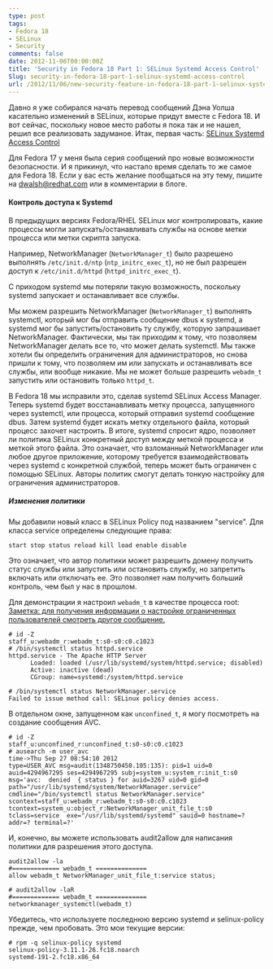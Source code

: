 ```yaml
---
type: post
tags:
- Fedora 18
- SELinux
- Security
comments: false
date: 2012-11-06T00:00:00Z
title: 'Security in Fedora 18 Part 1: SELinux Systemd Access Control'
Slug: security-in-fedora-18-part-1-selinux-systemd-access-control
url: /2012/11/06/new-security-feature-in-fedora-18-part-1-selinux-systemd-access-control/
---
```


Давно я уже собирался начать перевод сообщений Дэна Уолша касательно изменений в SELinux, которые придут вместе с Fedora 18. И вот сейчас, поскольку новое место работы я пока так и не нашел, решил все реализовать задуманое. Итак, первая часть: [SELinux Systemd Access Control][2]

Для Fedora 17 у меня была серия сообщений про новые возможности безопасности. И я прикинул, что настало время сделать то же самое для Fedora 18.
Если у вас есть желание пообщаться на эту тему, пишите на dwalsh@redhat.com или в комментарии в блоге.

#### Контроль доступа к Systemd
В предыдущих версиях Fedora/RHEL SELinux мог контролировать, какие процессы могли запускать/останавливать службы на основе метки процесса или метки скрипта запуска.

Например, NetworkManager (`NetworkManager_t`) было разрешено выполнять `/etc/init.d/ntp` (`ntp_initrc_exec_t`), но не был разрешен доступ к `/etc/init.d/httpd` (`httpd_initrc_exec_t`).

С приходом systemd мы потеряли такую возможность, поскольку systemd запускает и останавливает все службы.

Мы можем разрешить NetworkManager (`NetworkManager_t`) выполнять systemctl, который мог бы отправить сообщение dbus к systemd, а systemd мог бы запустить/остановить ту службу, которую запрашивает NetworkManager. Фактически, мы так приходим к тому, что позволяем NetworkManager делать все то, что может делать systemctl. Мы также хотели бы определить ограничения для администраторов, но снова пришли к тому, что позволяем им или запускать и останавливать все службы, или вообще никакие. Мы не может больше разрешить `webadm_t` запустить или остановить только `httpd_t`.

В Fedora 18 мы исправили это, сделав systemd SELinux Access Manager. Теперь systemd будет восстанавливать метку процесса, запущенного через systemctl, или процесса, который отправил systemd сообщение dbus. Затем systemd будет искать метку отдельного файла, который процесс захочет настроить. В итоге, systemd спросит ядро, позволяет ли политика SELinux конкретный доступ между меткой процесса и меткой этого файла. Это означает, что взломанный NetworkManager или любое другое приложение, которому требуется взаимодействовать через systemd с конкретной службой, теперь может быть ограничен с помощью SELinux. Авторы политик смогут делать тонкую настройку для ограничения администраторов.

##### Изменения политики
Мы добавили новый класс в SELinux Policy под названием "service". Для класса service определены следующие права:

	start stop status reload kill load enable disable  

Это означает, что автор политики может разрешить домену получить статус службы или запустить или остановить службу, но запретить включать или отключать ее. Это позволяет нам получить больший контроль, чем был у нас в прошлом.

Для демонстрации я настроил `webadm_t` в качестве процесса root:
[Заметка: для получения информации о настройке ограниченных пользователей смотреть другое сообщение.][1]

	# id -Z
	staff_u:webadm_r:webadm_t:s0-s0:c0.c1023
	# /bin/systemctl status httpd.service
	httpd.service - The Apache HTTP Server
	      Loaded: loaded (/usr/lib/systemd/system/httpd.service; disabled)
	      Active: inactive (dead)
	      CGroup: name=systemd:/system/httpd.service

	# /bin/systemctl status NetworkManager.service
	Failed to issue method call: SELinux policy denies access.

В отдельном окне, запущенном как `unconfined_t`, я могу посмотреть на создание сообщения AVC.

	# id -Z
	staff_u:unconfined_r:unconfined_t:s0-s0:c0.c1023
	# ausearch -m user_avc
	time->Thu Sep 27 08:54:10 2012
	type=USER_AVC msg=audit(1348750450.105:135): pid=1 uid=0 auid=4294967295 ses=4294967295 subj=system_u:system_r:init_t:s0 msg='avc:  denied  { status } for auid=3267 uid=0 gid=0 path="/usr/lib/systemd/system/NetworkManager.service" cmdline="/bin/systemctl status NetworkManager.service" scontext=staff_u:webadm_r:webadm_t:s0-s0:c0.c1023 tcontext=system_u:object_r:NetworkManager_unit_file_t:s0 tclass=service  exe="/usr/lib/systemd/systemd" sauid=0 hostname=? addr=? terminal=?'

И, конечно, вы можете использовать audit2allow для написания политики для разрешения этого доступа.

	audit2allow -la
	#============= webadm_t ==============
	allow webadm_t NetworkManager_unit_file_t:service status;

	# audit2allow -laR
	#============= webadm_t ==============
	networkmanager_systemctl(webadm_t)

Убедитесь, что используете последнюю версию systemd и selinux-policy прежде, чем пробовать. Это мои текущие версии:

	# rpm -q selinux-policy systemd
	selinux-policy-3.11.1-26.fc18.noarch
	systemd-191-2.fc18.x86_64


[1]: http://danwalsh.livejournal.com/18578.html
[2]: http://danwalsh.livejournal.com/57377.html
